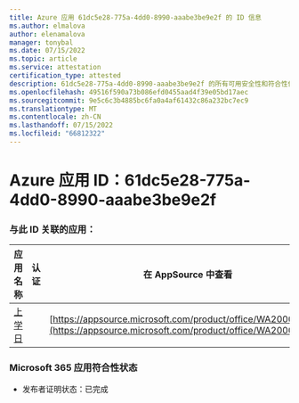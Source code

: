 ```yaml
---
title: Azure 应用 61dc5e28-775a-4dd0-8990-aaabe3be9e2f 的 ID 信息
ms.author: elmalova
author: elenamalova
manager: tonybal
ms.date: 07/15/2022
ms.topic: article
ms.service: attestation
certification_type: attested
description: 61dc5e28-775a-4dd0-8990-aaabe3be9e2f 的所有可用安全性和符合性信息。
ms.openlocfilehash: 49516f590a73b086efd0455aad4f39e05bd17aec
ms.sourcegitcommit: 9e5c6c3b4885bc6fa0a4af61432c86a232bc7ec9
ms.translationtype: MT
ms.contentlocale: zh-CN
ms.lasthandoff: 07/15/2022
ms.locfileid: "66812322"
---
```

# <a name="azure-app-id-61dc5e28-775a-4dd0-8990-aaabe3be9e2f"></a>Azure 应用 ID：61dc5e28-775a-4dd0-8990-aaabe3be9e2f


### <a name="apps-associated-with-this-id"></a>与此 ID 关联的应用：
| **应用名称** | **认证** | **在 AppSource 中查看** |
|--------------|---------------|-----------------------|
| [上学日](../forward/WA200001430.md) |  | [https://appsource.microsoft.com/product/office/WA200001430](https://appsource.microsoft.com/product/office/WA200001430) |

### <a name="microsoft-365-app-compliance-status"></a>Microsoft 365 应用符合性状态
- 发布者证明状态：已完成
